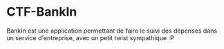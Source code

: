 # CTF-BankIn
BankIn est une application permettant de faire le suivi des dépenses dans un service d'entreprise, avec un petit twist sympathique :P
